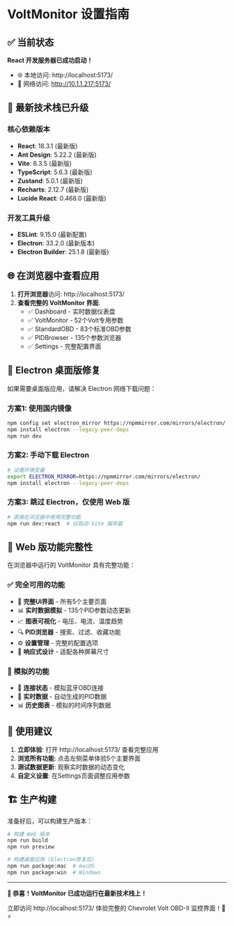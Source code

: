 # VoltMonitor 设置指南

## ✅ 当前状态

**React 开发服务器已成功启动！**
- 🌐 本地访问: http://localhost:5173/
- 📱 网络访问: http://10.1.1.217:5173/

## 🚀 最新技术栈已升级

### 核心依赖版本
- **React**: 18.3.1 (最新版)
- **Ant Design**: 5.22.2 (最新版)
- **Vite**: 6.3.5 (最新版)
- **TypeScript**: 5.6.3 (最新版)
- **Zustand**: 5.0.1 (最新版)
- **Recharts**: 2.12.7 (最新版)
- **Lucide React**: 0.468.0 (最新版)

### 开发工具升级
- **ESLint**: 9.15.0 (最新配置)
- **Electron**: 33.2.0 (最新版本)
- **Electron Builder**: 25.1.8 (最新版)

## 🌐 在浏览器中查看应用

1. **打开浏览器**访问: http://localhost:5173/
2. **查看完整的 VoltMonitor 界面**:
   - ✅ Dashboard - 实时数据仪表盘
   - ✅ VoltMonitor - 52个Volt专用参数
   - ✅ StandardOBD - 83个标准OBD参数
   - ✅ PIDBrowser - 135个参数浏览器
   - ✅ Settings - 完整配置界面

## 🔧 Electron 桌面版修复

如果需要桌面版应用，请解决 Electron 网络下载问题：

### 方案1: 使用国内镜像
```bash
npm config set electron_mirror https://npmmirror.com/mirrors/electron/
npm install electron --legacy-peer-deps
npm run dev
```

### 方案2: 手动下载 Electron
```bash
# 设置环境变量
export ELECTRON_MIRROR=https://npmmirror.com/mirrors/electron/
npm install electron --legacy-peer-deps
```

### 方案3: 跳过 Electron，仅使用 Web 版
```bash
# 直接在浏览器中使用完整功能
npm run dev:react  # 仅启动 Vite 服务器
```

## 📱 Web 版功能完整性

在浏览器中运行的 VoltMonitor 具有完整功能：

### ✅ 完全可用的功能
- 🎨 **完整UI界面** - 所有5个主要页面
- 📊 **实时数据模拟** - 135个PID参数动态更新
- 📈 **图表可视化** - 电压、电流、温度趋势
- 🔍 **PID浏览器** - 搜索、过滤、收藏功能
- ⚙️ **设置管理** - 完整的配置选项
- 📱 **响应式设计** - 适配各种屏幕尺寸

### 🔗 模拟的功能
- 🔵 **连接状态** - 模拟蓝牙OBD连接
- 📡 **实时数据** - 自动生成的PID数据
- 📊 **历史图表** - 模拟的时间序列数据

## 🎯 使用建议

1. **立即体验**: 打开 http://localhost:5173/ 查看完整应用
2. **浏览所有功能**: 点击左侧菜单体验5个主要界面
3. **测试数据更新**: 观察实时数据的动态变化
4. **自定义设置**: 在Settings页面调整应用参数

## 🏗️ 生产构建

准备好后，可以构建生产版本：

```bash
# 构建 Web 版本
npm run build
npm run preview

# 构建桌面应用 (Electron修复后)
npm run package:mac  # macOS
npm run package:win  # Windows
```

---

**🎉 恭喜！VoltMonitor 已成功运行在最新技术栈上！**

立即访问 http://localhost:5173/ 体验完整的 Chevrolet Volt OBD-II 监控界面！🚗⚡